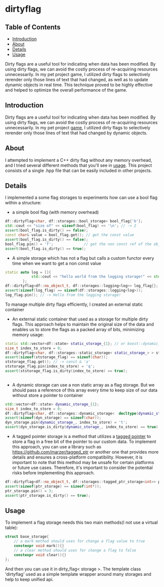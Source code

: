 # dirtyflag

## Table of Contents

- [Introduction](#intro)
- [About](#about)
- [Details](#details)
- [Usage](#usage)

Dirty flags are a useful tool for indicating when data has been modified. By using dirty flags, we can avoid the costly process of re-acquiring resources unnecessarily. In my pet project game, I utilized dirty flags to selectively rerender only those lines of text that had changed, as well as to update dynamic objects in real time. This technique proved to be highly effective and helped to optimize the overall performance of the game.

## Introduction <a name = "intro"></a>
Dirty flags are a useful tool for indicating when data has been modified. By using dirty flags, we can avoid the costly process of re-acquiring resources unnecessarily. In my pet project [game](https://github.com/autogalkin/notepadgame), I utilized dirty flags to selectively rerender only those lines of text that had changed by dynamic objects.

## About <a name = "about"></a>

I attempted to implement a C++ dirty flag without any memory overhead, and I tried several different methods that you'll see in [usage](#usage). This project consists of a single .hpp file that can be easily included in other projects.

## Details <a name = "details"></a>
I implemented a some flag storages to experiments how can use a bool flag within a structure:
- a simple bool flag (with memory overhead)
```cpp
df::dirtyflag<char, df::storages::bool_storage> bool_flag{'b'}; 
std::cout << "size of" << sizeof(bool_flag) << '\n'; // -> 2
assert(bool_flag.is_dirty() == false);
const char& value = bool_flag.get(); // get the const value
assert(bool_flag.is_dirty() == false);
bool_flag.pin() = 'f';              // get the non const ref of the object
assert(bool_flag.is_dirty() == true);

```
- A simple storage which has not a flag but calls a custom functor every time when we want to get a non const value
```cpp
static auto log = []{
            std::cout << "hello world from the logging storage!" << std::endl;
        };
df::dirtyflag<df::no_object_t, df::storages::logging<log>> log_flag{};
assert(sizeof(log_flag) == sizeof(df::storages::logging<log>));
log_flag.pin(); // -> Hello from the logging storage!
```
To manage multiple dirty flags efficiently, I created an external static container


- An external static container that used as a storage for multiple dirty flags. This approach helps to maintain the original size of the data and enables us to store the flags as a packed array of bits, minimizing memory usage:
```cpp
static std::vector<df::state> static_storage_{1}; // or boost::dynamic_bitset, std::bitset
size_t index_to_store = 0;
df::dirtyflag<char, df::storages::static_storage< static_storage_> > ststorage_flag{'a', /* start state*/df::state::clean, index_to_store};
assert(sizeof(ststorage_flag) == sizeof(char));
ststorage_flag.get(); // -> const & 'a'
ststorage_flag.pin(index_to_store) = 'q';
assert(ststorage_flag.is_dirty(index_to_store) == true);
    
```

- A dynamic storage can use a non static array as a flag storage. But we should pass a reference of this array every time to keep size of our data without store a pointer to container
```cpp
std::vector<df::state> dynamic_storage_{1};
size_t index_to_store = 0;
df::dirtyflag<char, df::storages::dynamic_storage<  decltype(dynamic_storage_)> > dyn_storage{'g', df::state::clean, dynamic_storage_, index_to_store};
assert(sizeof(dyn_storage) == sizeof(char));
dyn_storage.pin(dynamic_storage_, index_to_store) = 't';
assert(dyn_storage.is_dirty(dynamic_storage_, index_to_store) == true);
```

- A tagged pointer storage is a method that utilizes a [tagged pointer]( https://en.wikipedia.org/wiki/Tagged_pointer) to store a flag in a free bit of the pointer to our custom data. To implement this approach, you can use a library such as https://github.com/marzer/tagged_ptr or another one that provides more details and ensures a cross-platform compatibility. However, it is important to note that this method may be unsafe for certain platforms or future use cases. Therefore, it's important to consider the potential risks before implementing this approach.

```cpp
df::dirtyflag<df::no_object_t, df::storages::tagged_ptr_storage<int>> ptr_storage{df::state::clean, new int{5}};
assert(sizeof(ptr_storage) == sizeof(int*));
ptr_storage.pin() = 3;
assert(ptr_storage.is_dirty() == true);
```
## Usage <a name = "usage"></a>
To implement a flag storage needs this two main methods(I not use a virtual table): 
```cpp
struct base_storage{
    // a mark method should uses for change a flag value to true
    constexpr void mark(){}
    // a clear method should uses for change a flag to false
    constexpr void clear(){} 
};
```
And then you can use it in dirty_flag< storage >. The template class 'dirtyflag' used as a simple template wrapper around many storages and help to keep unified api. 

